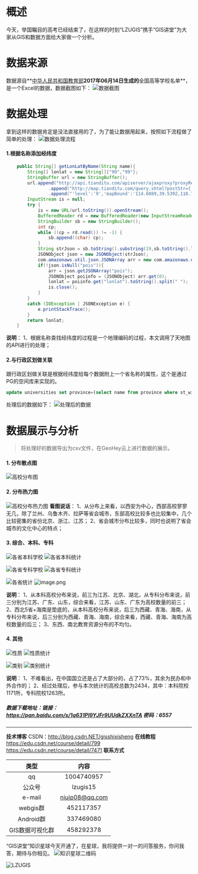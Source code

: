 # 概述
今天，举国瞩目的高考已经结束了，在这样的时刻“LZUGIS”携手“GIS讲堂”为大家从GIS和数据方面给大家做一个分析。

# 数据来源
数据源自**[中华人民共和国教育部](http://www.moe.gov.cn/srcsite/A03/moe_634/201706/t20170614_306900.html)**2017年06月14日生成的**全国高等学校名单**，是一个Excel的数据，数据截图如下：
![数据截图](https://upload-images.jianshu.io/upload_images/6826673-6d0e1496d2a18eb6.png?imageMogr2/auto-orient/strip%7CimageView2/2/w/1240)

# 数据处理
拿到这样的数据肯定是没法直接用的了，为了能让数据用起来，按照如下流程做了简单的处理：
![数据处理流程](https://upload-images.jianshu.io/upload_images/6826673-a11d63b4c134094a.png?imageMogr2/auto-orient/strip%7CimageView2/2/w/1240)

#### 1.根据名称添加经纬度
```java
    public String[] getLonLatByName(String name){
        String[] lonlat = new String[]{"99","99"};
        StringBuffer url = new StringBuffer();
        url.append("http://api.tianditu.com/apiserver/ajaxproxy?proxyReqUrl=")
                .append("http://map.tianditu.com/query.shtml?postStr={'keyWord':'"+name+"',")
                .append("'level':'9','mapBound':'114.6089,39.5392,118.7040,40.9562','queryType':'7','start':'0','count':'1'}&type=query");
        InputStream is = null;
        try {
            is = new URL(url.toString()).openStream();
            BufferedReader rd = new BufferedReader(new InputStreamReader(is, Charset.forName("UTF-8")));
            StringBuilder sb = new StringBuilder();
            int cp;
            while ((cp = rd.read()) != -1) {
                sb.append((char) cp);
            }
            String strJson = sb.toString().substring(19,sb.toString().length()-1);
            JSONObject json = new JSONObject(strJson);
            com.amazonaws.util.json.JSONArray arr = new com.amazonaws.util.json.JSONArray();
            if(!json.isNull("pois")){
                arr = json.getJSONArray("pois");
                JSONObject poiinfo = (JSONObject) arr.get(0);
                lonlat = poiinfo.get("lonlat").toString().split(" ");
                is.close();
            }
        }
        catch (IOException | JSONException e) {
            e.printStackTrace();
        }
        return lonlat;
    }
```
**说明**：
1、根据名称查找经纬度的过程是一个地理编码的过程，本文调用了天地图的API进行的处理；

#### 2.与行政区划做关联
跟行政区划做关联是根据经纬度给每个数据附上一个省名称的属性，这个是通过PG的空间库来实现的。
```sql
update universities set province=(select name from province where st_width(universities.geom, province.geom))
```
处理后的数据如下：
![处理后的数据](https://upload-images.jianshu.io/upload_images/6826673-dd87411eee1085cb.png?imageMogr2/auto-orient/strip%7CimageView2/2/w/1240)
# 数据展示与分析
>将处理好的数据导出为csv文件，在GeoHey云上进行数据的展示。
#### 1. 分布散点图
![高校分布图](https://upload-images.jianshu.io/upload_images/6826673-462f251c0f142ac5.png?imageMogr2/auto-orient/strip%7CimageView2/2/w/1240)
#### 2. 分布热力图
![高校分布热力图](https://upload-images.jianshu.io/upload_images/6826673-39b608df9577a7cd.png?imageMogr2/auto-orient/strip%7CimageView2/2/w/1240)
**看图说话**：
1、从分布上来看，以西安为中心，西部高校寥寥无几，除了兰州、乌鲁木齐、拉萨等省会城市，东部高校比较多也比较集中，几个比较密集的省份北京、浙江、江苏；
2、省会城市分布比较多，同时也说明了省会城市的文化中心的特点；

#### 3. 综合、本科、专科
![各省本科学校](https://upload-images.jianshu.io/upload_images/6826673-4cd7a53e7efbc3e0.png?imageMogr2/auto-orient/strip%7CimageView2/2/w/1240)
![各省本科统计](https://upload-images.jianshu.io/upload_images/6826673-62b9ae321b6b8925.png?imageMogr2/auto-orient/strip%7CimageView2/2/w/1240)

![各省专科学校](https://upload-images.jianshu.io/upload_images/6826673-0efdf5143e0252ab.png?imageMogr2/auto-orient/strip%7CimageView2/2/w/1240)
![各省专科统计](https://upload-images.jianshu.io/upload_images/6826673-44f75ceaf8d7a725.png?imageMogr2/auto-orient/strip%7CimageView2/2/w/1240)

![各省统计](https://upload-images.jianshu.io/upload_images/6826673-cfbc03dd546c705b.png?imageMogr2/auto-orient/strip%7CimageView2/2/w/1240)
![image.png](https://upload-images.jianshu.io/upload_images/6826673-515ba23edd22f526.png?imageMogr2/auto-orient/strip%7CimageView2/2/w/1240)

**说明**：
1、从本科高校分布来说，前三为江苏、北京、湖北，从专科分布来说，前三分别为江苏、广东、山东，综合来看，江苏、山东、广东为高校数量的前三；
2、西北5省+海南是垫底的，从本科高校分布来说，后三为西藏、青海、海南，从专科分布来说，后三分别为西藏、青海、海南，综合来看，西藏、青海、海南为高校数量的后三；
3、东西、南北教育资源分布的不均匀。

#### 4. 其他
![性质](https://upload-images.jianshu.io/upload_images/6826673-5c607437b0a71448.png?imageMogr2/auto-orient/strip%7CimageView2/2/w/1240)
![性质统计](https://upload-images.jianshu.io/upload_images/6826673-d91b8177f5c99612.png?imageMogr2/auto-orient/strip%7CimageView2/2/w/1240)

![类别](https://upload-images.jianshu.io/upload_images/6826673-5aac499303dd43b3.png?imageMogr2/auto-orient/strip%7CimageView2/2/w/1240)
![类别统计](https://upload-images.jianshu.io/upload_images/6826673-2a02e26994213424.png?imageMogr2/auto-orient/strip%7CimageView2/2/w/1240)

**说明**：
1、不难看出，在中国国立还是占了大部分的，占了73%，其余为民办和中外合作的；
2、经过处理后，参与本次统计的高校总数为2434，其中：本科院校1171所，专科院校1263所。

##### 数据下载地址：链接：https://pan.baidu.com/s/1q631PI9YJFr9UUdkZXXnTA 密码：6557
----------
**技术博客**
CSDN：http://blog.csdn.NET/gisshixisheng
**在线教程**
https://edu.csdn.net/course/detail/799
https://edu.csdn.net/course/detail/7471
**联系方式**

|类型|内容|
| :-------------: |:-------------:|
|qq|1004740957|
|公众号|lzugis15|
|e-mail|niujp08@qq.com|
|webgis群|452117357|
|Android群|337469080|
|GIS数据可视化群|458292378|

“GIS讲堂”知识星球今天开通了，在星球，我将提供一对一的问答服务，你问我答，期待与你相见。
![知识星球二维码](https://upload-images.jianshu.io/upload_images/6826673-b3d8b806aa357e49.png?imageMogr2/auto-orient/strip%7CimageView2/2/w/1240)

![LZUGIS](http://upload-images.jianshu.io/upload_images/6826673-2444696a78e7b7b8?imageMogr2/auto-orient/strip%7CimageView2/2/w/1240)